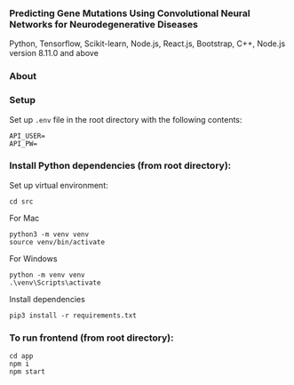 ### Predicting Gene Mutations Using Convolutional Neural Networks for Neurodegenerative Diseases

Python, Tensorflow, Scikit-learn, Node.js, React.js, Bootstrap, C++,
Node.js version 8.11.0 and above

### About


### Setup
Set up ```.env``` file in the root directory with the following contents:
```
API_USER=
API_PW=
```

### Install Python dependencies (from root directory):

Set up virtual environment:
```
cd src
```

For Mac
```
python3 -m venv venv
source venv/bin/activate
```

For Windows
```
python -m venv venv
.\venv\Scripts\activate
```


Install dependencies
```
pip3 install -r requirements.txt
```

### To run frontend (from root directory):
```
cd app
npm i
npm start
```
